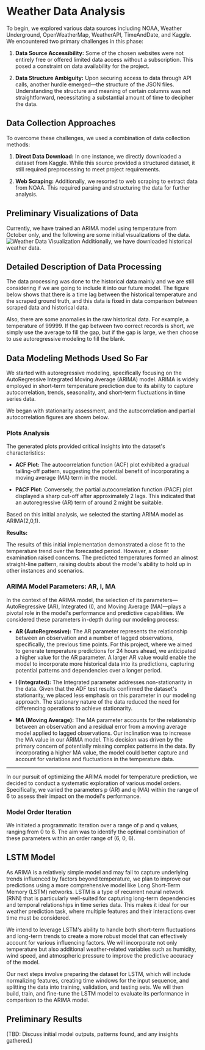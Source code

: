 # Weather Data Analysis

To begin, we explored various data sources including NOAA, Weather Underground, OpenWeatherMap, WeatherAPI, TimeAndDate, and Kaggle. We encountered two primary challenges in this phase:

1. **Data Source Accessibility:** Some of the chosen websites were not entirely free or offered limited data access without a subscription. This posed a constraint on data availability for the project.

2. **Data Structure Ambiguity:** Upon securing access to data through API calls, another hurdle emerged—the structure of the JSON files. Understanding the structure and meaning of certain columns was not straightforward, necessitating a substantial amount of time to decipher the data.

## Data Collection Approaches

To overcome these challenges, we used a combination of data collection methods:

1. **Direct Data Download:** In one instance, we directly downloaded a dataset from Kaggle. While this source provided a structured dataset, it still required preprocessing to meet project requirements.

2. **Web Scraping:** Additionally, we resorted to web scraping to extract data from NOAA. This required parsing and structuring the data for further analysis.

## Preliminary Visualizations of Data

Currently, we have trained an ARIMA model using temperature from October only, and the following are some initial visualizations of the data.
![Weather Data Visualization](./images/time_vs_temp.png)
Additionally, we have downloaded historical weather data.

## Detailed Description of Data Processing

The data processing was done to the historical data mainly and we are still considering if we are going to include it into our future model. The figure below shows that there is a time lag between the historical temperature and the scraped ground truth, and this data is fixed in data comparison between scraped data and historical data.

Also, there are some anomalies in the raw historical data. For example, a temperature of 99999. If the gap between two correct records is short, we simply use the average to fill the gap, but if the gap is large, we then choose to use autoregressive modeling to fill the blank.

## Data Modeling Methods Used So Far

We started with autoregressive modeling, specifically focusing on the AutoRegressive Integrated Moving Average (ARIMA) model. ARIMA is widely employed in short-term temperature prediction due to its ability to capture autocorrelation, trends, seasonality, and short-term fluctuations in time series data.

We began with stationarity assessment, and the autocorrelation and partial autocorrelation figures are shown below.

### Plots Analysis

The generated plots provided critical insights into the dataset's characteristics:

- **ACF Plot:** The autocorrelation function (ACF) plot exhibited a gradual tailing-off pattern, suggesting the potential benefit of incorporating a moving average (MA) term in the model.

- **PACF Plot:** Conversely, the partial autocorrelation function (PACF) plot displayed a sharp cut-off after approximately 2 lags. This indicated that an autoregressive (AR) term of around 2 might be suitable.

Based on this initial analysis, we selected the starting ARIMA model as ARIMA(2,0,1).

**Results:**

The results of this initial implementation demonstrated a close fit to the temperature trend over the forecasted period. However, a closer examination raised concerns. The predicted temperatures formed an almost straight-line pattern, raising doubts about the model's ability to hold up in other instances and scenarios.

### ARIMA Model Parameters: AR, I, MA

In the context of the ARIMA model, the selection of its parameters—AutoRegressive (AR), Integrated (I), and Moving Average (MA)—plays a pivotal role in the model's performance and predictive capabilities. We considered these parameters in-depth during our modeling process:

- **AR (AutoRegressive):** The AR parameter represents the relationship between an observation and a number of lagged observations, specifically, the previous time points. For this project, where we aimed to generate temperature predictions for 24 hours ahead, we anticipated a higher value for the AR parameter. A larger AR value would enable the model to incorporate more historical data into its predictions, capturing potential patterns and dependencies over a longer period.

- **I (Integrated):** The Integrated parameter addresses non-stationarity in the data. Given that the ADF test results confirmed the dataset's stationarity, we placed less emphasis on this parameter in our modeling approach. The stationary nature of the data reduced the need for differencing operations to achieve stationarity.

- **MA (Moving Average):** The MA parameter accounts for the relationship between an observation and a residual error from a moving average model applied to lagged observations. Our inclination was to increase the MA value in our ARIMA model. This decision was driven by the primary concern of potentially missing complex patterns in the data. By incorporating a higher MA value, the model could better capture and account for variations and fluctuations in the temperature data.

---

In our pursuit of optimizing the ARIMA model for temperature prediction, we decided to conduct a systematic exploration of various model orders. Specifically, we varied the parameters p (AR) and q (MA) within the range of 6 to assess their impact on the model's performance.

### Model Order Iteration

We initiated a programmatic iteration over a range of p and q values, ranging from 0 to 6. The aim was to identify the optimal combination of these parameters within an order range of (6, 0, 6).

## LSTM Model

As ARIMA is a relatively simple model and may fail to capture underlying trends influenced by factors beyond temperature, we plan to improve our predictions using a more comprehensive model like Long Short-Term Memory (LSTM) networks. LSTM is a type of recurrent neural network (RNN) that is particularly well-suited for capturing long-term dependencies and temporal relationships in time series data. This makes it ideal for our weather prediction task, where multiple features and their interactions over time must be considered.

We intend to leverage LSTM's ability to handle both short-term fluctuations and long-term trends to create a more robust model that can effectively account for various influencing factors. We will incorporate not only temperature but also additional weather-related variables such as humidity, wind speed, and atmospheric pressure to improve the predictive accuracy of the model.

Our next steps involve preparing the dataset for LSTM, which will include normalizing features, creating time windows for the input sequence, and splitting the data into training, validation, and testing sets. We will then build, train, and fine-tune the LSTM model to evaluate its performance in comparison to the ARIMA model.

## Preliminary Results

(TBD: Discuss initial model outputs, patterns found, and any insights gathered.)
